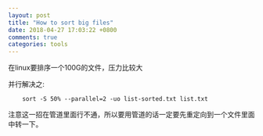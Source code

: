 ```yaml
---
layout: post
title: "How to sort big files"
date: 2018-04-27 17:03:22 +0800
comments: true
categories: tools
---
```


在linux要排序一个100G的文件，压力比较大

并行解决之:

```
    sort -S 50% --parallel=2 -uo list-sorted.txt list.txt
```

注意这一招在管道里面行不通，所以要用管道的话一定要先重定向到一个文件里面中转一下。
